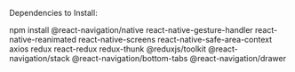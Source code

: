 Dependencies to Install:

npm install @react-navigation/native react-native-gesture-handler react-native-reanimated react-native-screens react-native-safe-area-context axios redux react-redux redux-thunk @reduxjs/toolkit @react-navigation/stack @react-navigation/bottom-tabs @react-navigation/drawer
 
